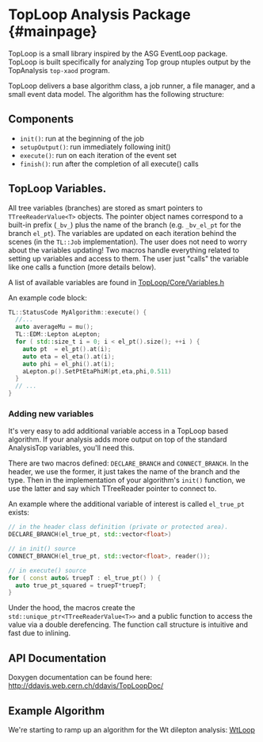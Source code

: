 TopLoop Analysis Package      {#mainpage}
========================

TopLoop is a small library inspired by the ASG EventLoop
package. TopLoop is built specifically for analyzing Top group ntuples
output by the TopAnalysis `top-xaod` program.

TopLoop delivers a base algorithm class, a job runner, a file manager,
and a small event data model. The algorithm has the following
structure:

## Components

- `init()`: run at the beginning of the job
- `setupOutput()`: run immediately following init()
- `execute()`: run on each iteration of the event set
- `finish()`: run after the completion of all execute() calls

## TopLoop Variables.

All tree variables (branches) are stored as smart pointers to
`TTreeReaderValue<T>` objects. The pointer object names correspond to
a built-in prefix (`_bv_`) plus the name of the branch
(e.g. `_bv_el_pt` for the branch `el_pt`). The variables are updated
on each iteration behind the scenes (in the `TL::Job`
implementation). The user does not need to worry about the variables
updating! Two macros handle everything related to setting up variables
and access to them. The user just "calls" the variable like one calls
a function (more details below).

A list of available variables are found in
[TopLoop/Core/Variables.h](https://gitlab.cern.ch/atlas-aida/TopLoop/blob/master/TopLoop/Core/Variables.h)

An example code block:

```cpp
TL::StatusCode MyAlgorithm::execute() {
  //...
  auto averageMu = mu();
  TL::EDM::Lepton aLepton;
  for ( std::size_t i = 0; i < el_pt().size(); ++i ) {
    auto pt  = el_pt().at(i);
    auto eta = el_eta().at(i);
    auto phi = el_phi().at(i);
    aLepton.p().SetPtEtaPhiM(pt,eta,phi,0.511)
  }
  // ...
}
```

### Adding new variables

It's very easy to add additional variable access in a TopLoop based
algorithm. If your analysis adds more output on top of the standard
AnalysisTop variables, you'll need this.

There are two macros defined: `DECLARE_BRANCH` and
`CONNECT_BRANCH`. In the header, we use the former, it just takes the
name of the branch and the type. Then in the implementation of your
algorithm's `init()` function, we use the latter and say which
TTreeReader pointer to connect to.

An example where the additional variable of interest is called
`el_true_pt` exists:

```cpp
// in the header class definition (private or protected area).
DECLARE_BRANCH(el_true_pt, std::vector<float>)
```


```cpp
// in init() source
CONNECT_BRANCH(el_true_pt, std::vector<float>, reader());
```


```cpp
// in execute() source
for ( const auto& truepT : el_true_pt() ) {
  auto true_pt_squared = truepT*truepT;
}
```

Under the hood, the macros create the
`std::unique_ptr<TTreeReaderValue<T>>` and a public function to access
the value via a double derefencing. The function call structure is
intuitive and fast due to inlining.

## API Documentation

Doxygen documentation can be found here: http://ddavis.web.cern.ch/ddavis/TopLoopDoc/

## Example Algorithm

We're starting to ramp up an algorithm for the Wt dilepton analysis:
[WtLoop](http://gitlab.cern.ch/atlas-aida/WtLoop)
